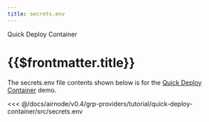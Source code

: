 ```yaml
---
title: secrets.env
---
```


<TitleSpan>Quick Deploy Container</TitleSpan>

# {{$frontmatter.title}}

The secrets.env file contents shown below is for the
[Quick Deploy Container](./) demo.

<!-- prettier-ignore -->
<<< @/docs/airnode/v0.4/grp-providers/tutorial/quick-deploy-container/src/secrets.env
